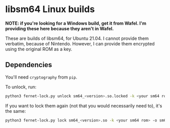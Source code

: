 # libsm64 Linux builds

__NOTE: if you're looking for a Windows build, get it from Wafel. I'm providing these here because they aren't in Wafel.__

These are builds of libsm64, for Ubuntu 21.04. I cannot provide them verbatim, because of Nintendo. However, I can provide them encrypted using the original ROM as a key. 

## Dependencies
You'll need `cryptography` from `pip`.

To unlock, run:
```bash
python3 fernet-lock.py unlock sm64_<version>.so.locked -k <your sm64 rom> -o sm64_<version>.so
```

If you want to lock them again (not that you would necessarily need to), it's the same:
```bash
python3 fernet-lock.py lock sm64_<version>.so -k <your sm64 rom> -o sm64_<version>.so.locked 
```

